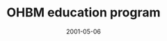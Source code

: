 ---
title: "OHBM education program"
project_id: 
date: 2001-05-06
conference_id: ""
presenters:
   - peter_bandettini
summary: "OHBM education program, Brighton, UK"
file: /assets/presentations/
filename: 
layout: presentation
---